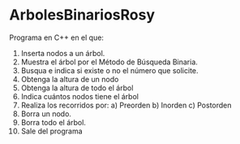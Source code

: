 # ArbolesBinariosRosy
Programa en C++ en el que:
1. Inserta nodos a un árbol.
2. Muestra el árbol por el Método de Búsqueda Binaria.
3. Busqua e indica si existe o no el número que solicite.
4. Obtenga la altura de un nodo
5. Obtenga la altura de todo el árbol
6. Indica cuántos nodos tiene el árbol
7. Realiza los recorridos por:
  a) Preorden
  b) Inorden
  c) Postorden
8. Borra un nodo.
9. Borra todo el árbol.
10. Sale del programa
